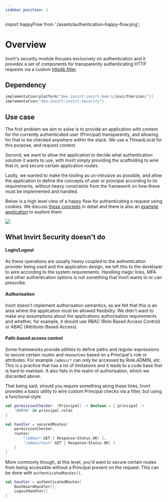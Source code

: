 ```yaml
---
sidebar_position: 1
---
```


import happyFlow from './assets/authentication-happy-flow.png';

# Overview

Invirt's security module focuses exclusively on authentication and it provides
a set of components for transparently authenticating HTTP requests via a custom [http4k filter](https://www.http4k.org/guide/reference/core/#filters).

## Dependency
```kotlin
implementation(platform("dev.invirt:invirt-bom:${invirtVersion}"))
implementation("dev.invirt:invirt-security")
```

## Use case
The first problem we aim to solve is to provide an application with context for the currently
authenticated user (Principal) transparently, and allowing for that to be checked anywhere within the stack.
We use a ThreadLocal for this purpose, and request context.

Second, we want to allow the application to decide what authentication solution it wants to use, with Invirt simply
providing the scaffolding to wire that in, and secure certain application routes.

Lastly, we wanted to make the tooling as un-intrusive as possible, and allow the application to define
the concepts of user or principal according to its requirements, without heavy constraints from the framework
on how these must be implemented and handled.

Below is a high level view of a happy flow for authenticating a request using cookies.
We discuss [these concepts](/docs/framework/security/core-concepts) in detail and
there is also an [example application](/docs/framework/security/example) to explore them.

<img src={happyFlow}/>

## What Invirt Security doesn't do

#### Login/Logout
As these operations are usually heavy coupled to the authentication provider being used and the application
design, we left this to the developer to wire according to the system requirements. Handling magic links, MFA
and other authentication options is not something that Invirt wants to or can prescribe.

#### Authorisation
Invirt doesn't implement authorisation semantics, as we felt that this is an area where the application
must be allowed flexibility. We didn't want to make any assumptions about the applications authorisation requirements
and whether, for example, it should use RBAC (Role Based Access Control) or ABAC (Attribute-Based Access).

#### Path-based access control
Some frameworks provide utilities to define paths and regular expressions to secure certain routes and
resources based on a Principal's role or attributes. For example `/admin/*` can only be accessed by Role.ADMIN, etc.
This is a practice that has a lot of limitations and it leads to a code base that is hard to maintain.
It also falls in the realm of authorisation, which we discarded above.

That being said, should you require something along these lines, Invirt provides a basic utility to wire
custom Principal checks via a filter, but using a functional style.
```kotlin
val permissionChecker: (Principal) -> Boolean = { principal ->
    "ADMIN" in principal.roles
}

val handler = securedRoutes(
    permissionChecker,
    routes(
        "/admin" GET { Response(Status.OK) },
        "/admin/test" GET { Response(Status.OK) }
    )
)
```

More commonly though, at this level, you'd want to secure certain routes from being accessible
without a Principal present on the request. This can be done with `authenticatedRoutes()`.

```kotlin
val handler = authenticatedRoutes(
    DashboardHandler(),
    LogoutHandler()
)
```

